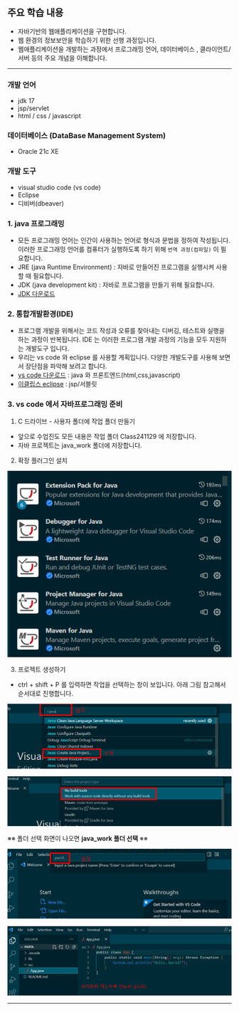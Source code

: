 ## 주요 학습 내용

 * 자바기반의 웹애플리케이션을 구현합니다.
 * 웹 환경의 정보보안을 학습하기 위한 선행 과정입니다.
 * 웹애플리케이션을 개발하는 과정에서 프로그래밍 언어, 데이터베이스 , 클라이언트/서버 등의 주요 개념을 이해합니다.
 
 <hr/>
 
### 개발 언어
* jdk 17
* jsp/servlet
* html / css / javascript

### 데이터베이스 (DataBase Management System)
* Oracle 21c XE

### 개발 도구
* visual studio code (vs code)
* Eclipse
* 디비버(dbeaver)


### 1. java 프로그래밍 

- 모든 프로그래밍 언어는 인간이 사용하는 언어로 형식과 문법을 정하여 작성됩니다. 이러한 프로그래밍 언어를 컴퓨터가 실행하도록 하기 위해 `번역 과정(컴파일)` 이 필요합니다.
- JRE (java Runtime Environment) : 자바로 만들어진 프로그램을 실행시켜 사용할 때 필요합니다.
- JDK (java development kit) : 자바로 프로그램을 만들기 위해 필요합니다.
- [JDK 다운로드](https://www.oracle.com/java/technologies/downloads/#jdk17-windows)


### 2. 통합개발환경(IDE) 

- 프로그램 개발을 위해서는 코드 작성과 오류를 찾아내는 디버깅, 테스트와 실행을 하는 과정이 반복됩니다. IDE 는 이러한 프로그램 개발 과정의 기능을 모두 지원하는 개발도구 입니다.
- 우리는 vs code 와 eclipse 를 사용할 계획입니다. 다양한 개발도구를 사용해 보면서 장단점을 파악해 보려고 합니다.
- [vs code 다운로드](https://code.visualstudio.com/download) : java 와 프론트엔드(html,css,javascript) 
- [이클립스 eclipse](https://www.eclipse.org/downloads/packages/release/2023-03/r) : jsp/서블릿


### 3. vs code 에서 자바프로그래밍 준비

1)  C 드라이브 - 사용자 폴더에 작업 폴더 만들기 

- 앞으로 수업진도 모든 내용은 작업 폴더 Class241129 에 저장합니다.
- 자바 프로젝트는 java_work 폴더에 저장합니다.

     
2)  확장 플러그인 설치

![Alt text](docs/images/20231224_102717.png)

3) 프로젝트 생성하기

  * ctrl + shift + P 를 입력하면 작업을 선택하는 창이 보입니다. 아래 그림 참고해서 순서대로 진행합니다.

![Alt text](docs/images/20231227_183153.png)

![Alt text](docs/images/20231227_183212.png)


※※ 폴더 선택 화면이 나오면 __java_work 폴더 선택__  ※※


![Alt text](docs/images/20231227_183231.png)

![Alt text](docs/images/20231227_183238.png)
<hr>

